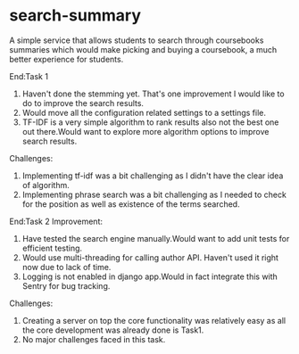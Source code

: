 # search-summary
A simple service that allows students to search through coursebooks summaries which would make picking and buying a coursebook, a much better experience for students.

End:Task 1
1. Haven't done the stemming yet. That's one improvement I would like to do to improve the search results.
2. Would move all the configuration related settings to a settings file.
3. TF-IDF is a very simple algorithm to rank results also not the best one out there.Would want to explore more algorithm options to improve search results.

Challenges:
1. Implementing tf-idf was a bit challenging as I didn't have the clear idea of algorithm.
2. Implementing phrase search was a bit challenging as I needed to check for the position as well as existence of the terms searched.



End:Task 2
Improvement:
1. Have tested the search engine manually.Would want to add unit tests for efficient testing.
2. Would use multi-threading for calling author API. Haven't used it right now due to lack of time.
3. Logging is not enabled in django app.Would in fact integrate this with Sentry for bug tracking.

Challenges:
1. Creating a server on top the core functionality was relatively easy as all the core development was already done is Task1.
2. No major challenges faced in this task.
